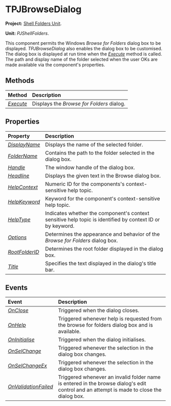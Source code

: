 <a href='Hidden comment: 
$Rev$
$Date$
'></a>

# TPJBrowseDialog #

**Project:** [Shell Folders Unit](ShellFoldersUnit.md).

**Unit:** _PJShellFolders_.

This component permits the Windows _Browse for Folders_ dialog box to be displayed. _TPJBrowseDialog_ also enables the dialog box to be customised. The dialog box is displayed at run time when the _[Execute](TPJBrowseDialogExecute.md)_ method is called. The path and display name of the folder selected when the user OKs are made available via the component's properties.

## Methods ##

| **Method** | **Description** |
|:-----------|:----------------|
| _[Execute](TPJBrowseDialogExecute.md)_ | Displays the _Browse for Folders_ dialog. |

## Properties ##

| **Property** | **Description** |
|:-------------|:----------------|
| _[DisplayName](TPJBrowseDialogDisplayName.md)_ | Displays the name of the selected folder. |
| _[FolderName](TPJBrowseDialogFolderName.md)_ | Contains the path to the folder selected in the dialog box. |
| _[Handle](TPJBrowseDialogHandle.md)_ | The window handle of the dialog box. |
| _[Headline](TPJBrowseDialogHeadline.md)_ | Displays the given text in the Browse dialog box. |
| _[HelpContext](TPJBrowseDialogHelpContext.md)_ | Numeric ID for the components's context-sensitive help topic. |
| _[HelpKeyword](TPJBrowseDialogHelpKeyword.md)_ | Keyword for the component's context-sensitive help topic. |
| _[HelpType](TPJBrowseDialogHelpType.md)_ | Indicates whether the component's context sensitive help topic is identified by context ID or by keyword. |
| _[Options](TPJBrowseDialogOptions.md)_ | Determines the appearance and behavior of the _Browse for Folders_ dialog box. |
| _[RootFolderID](TPJBrowseDialogRootFolderID.md)_ | Determines the root folder displayed in the dialog box. |
| _[Title](TPJBrowseDialogTitle.md)_ | Specifies the text displayed in the dialog's title bar. |

## Events ##

| **Event** | **Description** |
|:----------|:----------------|
| _[OnClose](TPJBrowseDialogOnClose.md)_ | Triggered when the dialog closes. |
| _[OnHelp](TPJBrowseDialogOnHelp.md)_ | Triggered whenever help is requested from the browse for folders dialog box and is available. |
| _[OnInitialise](TPJBrowseDialogOnInitialise.md)_ | Triggered when the dialog initialises. |
| _[OnSelChange](TPJBrowseDialogOnSelChange.md)_ | Triggered whenever the selection in the dialog box changes. |
| _[OnSelChangeEx](TPJBrowseDialogOnSelChangeEx.md)_ | Triggered whenever the selection in the dialog box changes. |
| _[OnValidationFailed](TPJBrowseDialogOnValidationFailed.md)_ | Triggered whenever an invalid folder name is entered in the browse dialog's edit control and an attempt is made to close the dialog box. |